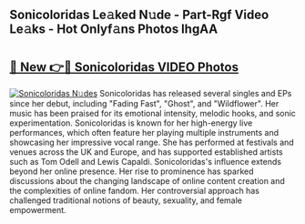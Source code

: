 ## Sonicoloridas Le𝚊ked N𝚞de - Part-Rgf Video Le𝚊ks - Hot Onlyf𝚊ns Photos lhgAA

# <h2><a href="http://ab79473.deff.icu/?id=Sonicoloridas">🔗 New 👉🔴 Sonicoloridas VIDEO Photos</a></h2>

[![Sonicoloridas N𝚞des](https://i.imgur.com/rIISA9y.gif)](http://ab79473.deff.icu/?id=Sonicoloridas)
Sonicoloridas has released several singles and EPs since her debut, including "Fading Fast", "Ghost", and "Wildflower". Her music has been praised for its emotional intensity, melodic hooks, and sonic experimentation. Sonicoloridas is known for her high-energy live performances, which often feature her playing multiple instruments and showcasing her impressive vocal range. She has performed at festivals and venues across the UK and Europe, and has supported established artists such as Tom Odell and Lewis Capaldi. Sonicoloridas's influence extends beyond her online presence. Her rise to prominence has sparked discussions about the changing landscape of online content creation and the complexities of online fandom. Her controversial approach has challenged traditional notions of beauty, sexuality, and female empowerment.
